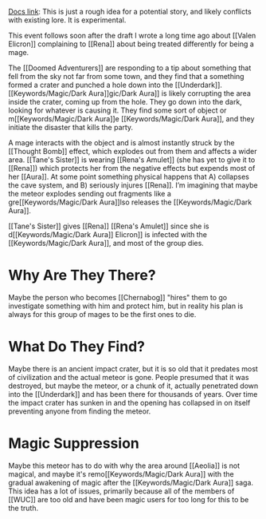 [Docs link](https://docs.google.com/document/d/14osecdtfTGGEqBNzlVhQHcEB6Jd-OFZVXR0ishdSBuA/edit?tab=t.0):
This is just a rough idea for a potential story, and likely conflicts with existing lore. It is experimental.

This event follows soon after the draft I wrote a long time ago about [[Valen Elicron]] complaining to [[Rena]] about being treated differently for being a mage.

The [[Doomed Adventurers]] are responding to a tip about something that fell from the sky not far from some town, and they find that a something formed a crater and punched a hole down into the [[Underdark]]. [[Keywords/Magic/Dark Aura]]gic/Dark Aura]] is likely corrupting the area inside the crater, coming up from the hole. They go down into the dark, looking for whatever is causing it. They find some sort of object or m[[Keywords/Magic/Dark Aura]]e [[Keywords/Magic/Dark Aura]], and they initiate the disaster that kills the party.

A mage interacts with the object and is almost instantly struck by the [[Thought Bomb]] effect, which explodes out from them and affects a wider area. [[Tane's Sister]] is wearing [[Rena's Amulet]] (she has yet to give it to [[Rena]]) which protects her from the negative effects but expends most of her [[Aura]]. At some point something physical happens that A) collapses the cave system, and B) seriously injures [[Rena]]. I’m imagining that maybe the meteor explodes sending out fragments like a gre[[Keywords/Magic/Dark Aura]]lso releases the [[Keywords/Magic/Dark Aura]].

[[Tane's Sister]] gives [[Rena]] [[Rena's Amulet]] since she is d[[Keywords/Magic/Dark Aura]] Elicron]] is infected with the [[Keywords/Magic/Dark Aura]], and most of the group dies.
# Why Are They There?
Maybe the person who becomes [[Chernabog]] "hires" them to go investigate something with him and protect him, but in reality his plan is always for this group of mages to be the first ones to die.
# What Do They Find?
Maybe there is an ancient impact crater, but it is so old that it predates most of civilization and the actual meteor is gone. People presumed that it was destroyed, but maybe the meteor, or a chunk of it, actually penetrated down into the [[Underdark]] and has been there for thousands of years. Over time the impact crater has sunken in and the opening has collapsed in on itself preventing anyone from finding the meteor.
# Magic Suppression
Maybe this meteor has to do with why the area around [[Aeolia]] is not magical, and maybe it's remo[[Keywords/Magic/Dark Aura]] with the gradual awakening of magic after the [[Keywords/Magic/Dark Aura]] saga. This idea has a lot of issues, primarily because all of the members of [[WUC]] are too old and have been magic users for too long for this to be the truth.